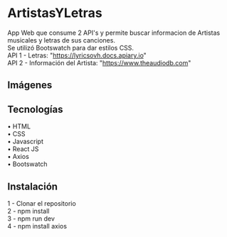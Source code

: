 # ArtistasYLetras

App Web que consume 2 API's y permite buscar informacion de Artistas musicales y letras de sus canciones.  
Se utilizó Bootswatch para dar estilos CSS.  
API 1 - Letras: "https://lyricsovh.docs.apiary.io"  
API 2 - Información del Artista: "https://www.theaudiodb.com"

## Imágenes

## Tecnologías

• HTML  
• CSS  
• Javascript  
• React JS  
• Axios  
• Bootswatch

## Instalación

1 - Clonar el repositorio  
2 - npm install  
3 - npm run dev  
4 - npm install axios
